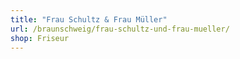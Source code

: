 ```yaml
---
title: "Frau Schultz & Frau Müller"
url: /braunschweig/frau-schultz-und-frau-mueller/
shop: Friseur
---
```

